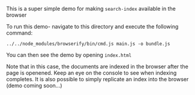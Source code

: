 This is a super simple demo for making `search-index` available in the browser

To run this demo- navigate to this directory and execute the following command:

`../../node_modules/browserify/bin/cmd.js main.js -o bundle.js`

You can then see the demo by opening `index.html`

Note that in this case, the documents are indexed in the browser after the page is openened. Keep an eye on the console to see when indexing completes. It is also possible to simply replicate an index into the browser (demo coming soon...)

